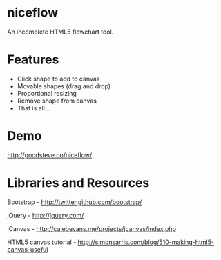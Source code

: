 niceflow
========

An incomplete HTML5 flowchart tool.



Features
========

* Click shape to add to canvas
* Movable shapes (drag and drop)
* Proportional resizing
* Remove shape from canvas
* That is all...



Demo
====
http://goodsteve.co/niceflow/



Libraries and Resources
=======================

Bootstrap - http://twitter.github.com/bootstrap/

jQuery - http://jquery.com/

jCanvas - http://calebevans.me/projects/jcanvas/index.php

HTML5 canvas tutorial - http://simonsarris.com/blog/510-making-html5-canvas-useful


